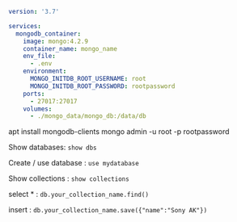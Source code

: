 ```yaml
version: '3.7'

services:
  mongodb_container:
    image: mongo:4.2.9
    container_name: mongo_name
    env_file:
      - .env
    environment:
      MONGO_INITDB_ROOT_USERNAME: root
      MONGO_INITDB_ROOT_PASSWORD: rootpassword
    ports:
      - 27017:27017
    volumes:
      - ./mongo_data/mongo_db:/data/db
```

apt install mongodb-clients
mongo admin -u root -p rootpassword

Show databases: `show dbs`

Create / use database : `use mydatabase`

Show collections : `show collections`

select * : `db.your_collection_name.find()`

insert : `db.your_collection_name.save({"name":"Sony AK"})`
